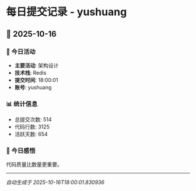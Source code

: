 # 每日提交记录 - yushuang

## 📅 2025-10-16

### 🎯 今日活动
- **主要活动**: 架构设计
- **技术栈**: Redis
- **提交时间**: 18:00:01
- **账号**: yushuang

### 📊 统计信息
- 总提交次数: 514
- 代码行数: 3125
- 活跃天数: 654

### 💭 今日感悟
代码质量比数量更重要。

---
*自动生成于 2025-10-16T18:00:01.830936*
